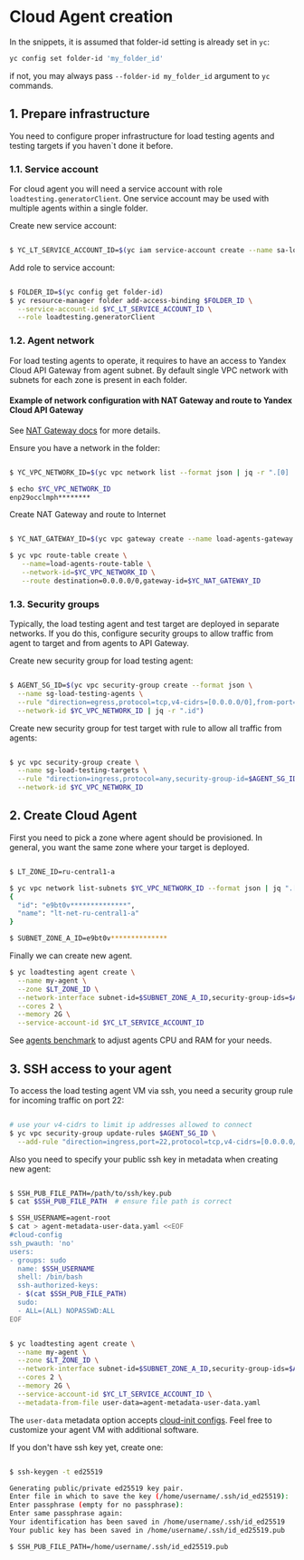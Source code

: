# Cloud Agent creation

In the snippets, it is assumed that folder-id setting is already set in `yc`:

```bash
yc config set folder-id 'my_folder_id'
```

if not, you may always pass `--folder-id my_folder_id` argument to `yc` commands.

## 1. Prepare infrastructure

You need to configure proper infrastructure for load testing agents and testing targets if you haven`t done it before.

### 1.1. Service account

For cloud agent you will need a service account with role `loadtesting.generatorClient`. One service account may be used with multiple agents within a single folder.

Create new service account:

```bash

$ YC_LT_SERVICE_ACCOUNT_ID=$(yc iam service-account create --name sa-loadagent --format json | jq -r ".id")

```

Add role to service account:

```bash

$ FOLDER_ID=$(yc config get folder-id)
$ yc resource-manager folder add-access-binding $FOLDER_ID \
  --service-account-id $YC_LT_SERVICE_ACCOUNT_ID \
  --role loadtesting.generatorClient

```

### 1.2. Agent network

For load testing agents to operate, it requires to have an access to Yandex Cloud API Gateway from agent subnet.
By default single VPC network with subnets for each zone is present in each folder.

#### Example of network configuration with NAT Gateway and route to Yandex Cloud API Gateway

See [NAT Gateway docs](https://cloud.yandex.ru/en/docs/vpc/operations/create-nat-gateway#console_1) for more details.

Ensure you have a network in the folder:

```bash

$ YC_VPC_NETWORK_ID=$(yc vpc network list --format json | jq -r ".[0] | .id")

$ echo $YC_VPC_NETWORK_ID
enp29occlmph********

```

Create NAT Gateway and route to Internet

```bash

$ YC_NAT_GATEWAY_ID=$(yc vpc gateway create --name load-agents-gateway --format json | jq -r ".id")

$ yc vpc route-table create \
   --name=load-agents-route-table \
   --network-id=$YC_VPC_NETWORK_ID \
   --route destination=0.0.0.0/0,gateway-id=$YC_NAT_GATEWAY_ID

```

### 1.3. Security groups

Typically, the load testing agent and test target are deployed in separate networks. If you do this, configure security groups to allow traffic from agent to target and from agents to API Gateway.

Create new security group for load testing agent:

```bash

$ AGENT_SG_ID=$(yc vpc security-group create --format json \
  --name sg-load-testing-agents \
  --rule "direction=egress,protocol=tcp,v4-cidrs=[0.0.0.0/0],from-port=0,to-port=65535" \
  --network-id $YC_VPC_NETWORK_ID | jq -r ".id")

```

Create new security group for test target with rule to allow all traffic from agents:

```bash

$ yc vpc security-group create \
  --name sg-load-testing-targets \
  --rule "direction=ingress,protocol=any,security-group-id=$AGENT_SG_ID,from-port=0,to-port=65535" \
  --network-id $YC_VPC_NETWORK_ID

```

## 2. Create Cloud Agent

First you need to pick a zone where agent should be provisioned. In general, you want the same zone where your target is deployed.

```bash

$ LT_ZONE_ID=ru-central1-a

$ yc vpc network list-subnets $YC_VPC_NETWORK_ID --format json | jq ".[] | select(.zone_id == \"$LT_ZONE_ID\") | {\"id\":.id,\"name\":.name}"
{
  "id": "e9bt0v**************",
  "name": "lt-net-ru-central1-a"
}

$ SUBNET_ZONE_A_ID=e9bt0v**************

```

Finally we can create new agent.

```bash
$ yc loadtesting agent create \
  --name my-agent \
  --zone $LT_ZONE_ID \
  --network-interface subnet-id=$SUBNET_ZONE_A_ID,security-group-ids=$AGENT_SG_ID \
  --cores 2 \
  --memory 2G \
  --service-account-id $YC_LT_SERVICE_ACCOUNT_ID
```

See [agents benchmark](https://cloud.yandex.ru/en/docs/load-testing/concepts/agent#benchmark) to adjust agents CPU and RAM for your needs.


## 3. SSH access to your agent

To access the load testing agent VM via ssh, you need a security group rule for incoming traffic on port 22:

```bash

# use your v4-cidrs to limit ip addresses allowed to connect
$ yc vpc security-group update-rules $AGENT_SG_ID \
  --add-rule "direction=ingress,port=22,protocol=tcp,v4-cidrs=[0.0.0.0/24]"

```

Also you need to specify your public ssh key in metadata when creating new agent:

```bash

$ SSH_PUB_FILE_PATH=/path/to/ssh/key.pub
$ cat $SSH_PUB_FILE_PATH  # ensure file path is correct

$ SSH_USERNAME=agent-root
$ cat > agent-metadata-user-data.yaml <<EOF
#cloud-config
ssh_pwauth: 'no'
users:
- groups: sudo
  name: $SSH_USERNAME
  shell: /bin/bash
  ssh-authorized-keys:
  - $(cat $SSH_PUB_FILE_PATH)
  sudo:
  - ALL=(ALL) NOPASSWD:ALL
EOF


$ yc loadtesting agent create \
  --name my-agent \
  --zone $LT_ZONE_ID \
  --network-interface subnet-id=$SUBNET_ZONE_A_ID,security-group-ids=$AGENT_SG_ID \
  --cores 2 \
  --memory 2G \
  --service-account-id $YC_LT_SERVICE_ACCOUNT_ID \
  --metadata-from-file user-data=agent-metadata-user-data.yaml

```

The `user-data` metadata option accepts [cloud-init configs](https://cloudinit.readthedocs.io/en/latest/). Feel free to customize your agent VM with additional software.

If you don't have ssh key yet, create one:

```bash

$ ssh-keygen -t ed25519

Generating public/private ed25519 key pair.
Enter file in which to save the key (/home/username/.ssh/id_ed25519): 
Enter passphrase (empty for no passphrase): 
Enter same passphrase again: 
Your identification has been saved in /home/username/.ssh/id_ed25519
Your public key has been saved in /home/username/.ssh/id_ed25519.pub

$ SSH_PUB_FILE_PATH=/home/username/.ssh/id_ed25519.pub

```
